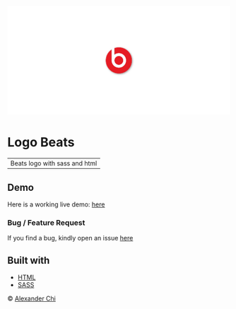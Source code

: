 # ![logo-beats](https://raw.githubusercontent.com/alexandercddev/logo-beats/master/src/assets/images/preview.jpg)
# Logo Beats
<table>
<tr>
<td>
    Beats logo with sass and html
</td>
</tr>
</table>


## Demo
Here is a working live demo: [here](https://alexandercds.github.io/log-beats/)

### Bug / Feature Request

If you find a bug, kindly open an issue [here](https://github.com/alexandercds/log-beats/issues/new)

## Built with 

- [HTML](https://reactjs.org/)
- [SASS](https://sass-lang.com/)  


© [Alexander Chi ](https://alexandercd.dev/)
